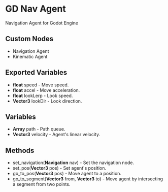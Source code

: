 # GD Nav Agent
Navigation Agent for Godot Engine

## Custom Nodes
- Navigation Agent
- Kinematic Agent

## Exported Variables
- **float** speed - Move speed.
- **float** accel - Move acceleration.
- **float** lookLerp - Look speed.
- **Vector3** lookDir - Look direction.

## Variables
- **Array** path - Path queue.
- **Vector3** velocity - Agent's linear velocity.

## Methods
- set_navigation(**Navigation** nav) - Set the navigation node.
- set_pos(**Vector3** pos) - Set agent's position.
- go_to_pos(**Vector3** pos) - Move agent to a position.
- go_to_segment(**Vector3** from, **Vector3** to) - Move agent by intersecting a segment from two points.

